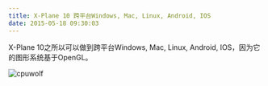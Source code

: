 ```yaml
---
title: X-Plane 10 跨平台Windows, Mac, Linux, Android, IOS
date: 2015-05-18 09:30:03
---
```





X-Plane 10之所以可以做到跨平台Windows, Mac, Linux, Android, IOS，因为它的图形系统基于OpenGL。

![cpuwolf](/images/data/attachment/201505/18/172947qq547v0p7akytyyy.jpg)


